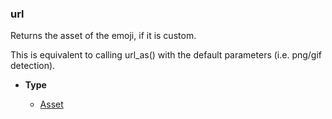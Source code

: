 ### url [](https://discordpy.readthedocs.io/en/stable/api.html#discord.PartialEmoji.url)

Returns the asset of the emoji, if it is custom.

This is equivalent to calling url_as() with the default parameters (i.e. png/gif detection).

- **Type**

	- [Asset](discord/Discord%20Models/Asset/Asset)